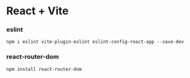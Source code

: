  # React + Vite

### eslint
```
npm i eslint vite-plugin-eslint eslint-config-react-app --save-dev
```

### react-router-dom
```
npm install react-router-dom
```